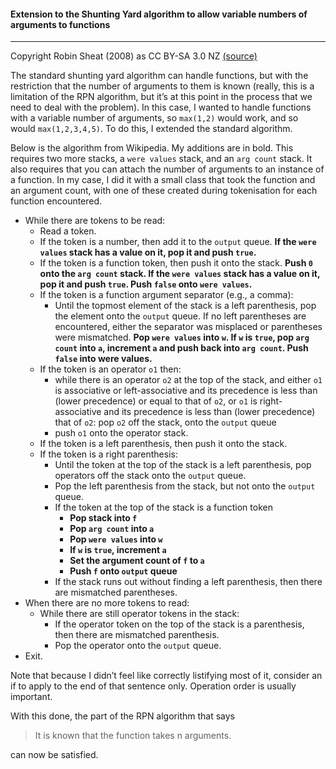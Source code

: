 #### Extension to the Shunting Yard algorithm to allow variable numbers of arguments to functions
---
Copyright Robin Sheat (2008) as CC BY-SA 3.0 NZ [(source)](https://blog.kallisti.net.nz/2008/02/extension-to-the-shunting-yard-algorithm-to-allow-variable-numbers-of-arguments-to-functions/)

The standard shunting yard algorithm can handle functions, but with the restriction that the number of arguments to them is known (really, this is a limitation of the RPN algorithm, but it’s at this point in the process that we need to deal with the problem). In this case, I wanted to handle functions with a variable number of arguments, so `max(1,2)` would work, and so would `max(1,2,3,4,5)`. To do this, I extended the standard algorithm. 

Below is the algorithm from Wikipedia. My additions are in bold. This requires two more stacks, a `were values` stack, and an `arg count` stack. It also requires that you can attach the number of arguments to an instance of a function. In my case, I did it with a small class that took the function and an argument count, with one of these created during tokenisation for each function encountered.

* While there are tokens to be read:
    * Read a token.
    * If the token is a number, then add it to the `output` queue. **If the `were values` stack has a value on it, pop it and push `true`.**
    * If the token is a function token, then push it onto the stack. **Push `0` onto the `arg count` stack. If the `were values` stack has a value on it, pop it and push `true`. Push `false` onto `were values`.**
    * If the token is a function argument separator (e.g., a comma):
        * Until the topmost element of the stack is a left parenthesis, pop the element onto the `output` queue. If no left parentheses are encountered, either the separator was misplaced or parentheses were mismatched. **Pop `were values` into `w`. If `w` is `true`, pop `arg count` into `a`, increment `a` and push back into `arg count`. Push `false` into were values.**
    * If the token is an operator `o1` then:
        * while there is an operator `o2` at the top of the stack, and either `o1` is associative or left-associative and its precedence is less than (lower precedence) or equal to that of `o2`, or `o1` is right-associative and its precedence is less than (lower precedence) that of `o2`: pop `o2` off the stack, onto the `output` queue
        * push `o1` onto the operator stack.
    * If the token is a left parenthesis, then push it onto the stack.
    * If the token is a right parenthesis:
        *  Until the token at the top of the stack is a left parenthesis, pop operators off the stack onto the `output` queue.
        *  Pop the left parenthesis from the stack, but not onto the `output` queue.
        *  If the token at the top of the stack is a function token
            *  **Pop stack into `f`**
            *  **Pop `arg count` into `a`**
            *  **Pop `were values` into `w`**
            *  **If `w` is `true`, increment `a`**
            *  **Set the argument count of `f` to `a`**
            *  **Push `f` onto `output` queue**
        * If the stack runs out without finding a left parenthesis, then there are mismatched parentheses.
*  When there are no more tokens to read:
    *  While there are still operator tokens in the stack:
        * If the operator token on the top of the stack is a parenthesis, then there are mismatched parenthesis.
        * Pop the operator onto the `output` queue.
* Exit.

Note that because I didn’t feel like correctly listifying most of it, consider an if to apply to the end of that sentence only. Operation order is usually important.

With this done, the part of the RPN algorithm that says
> It is known that the function takes n arguments.

can now be satisfied.
